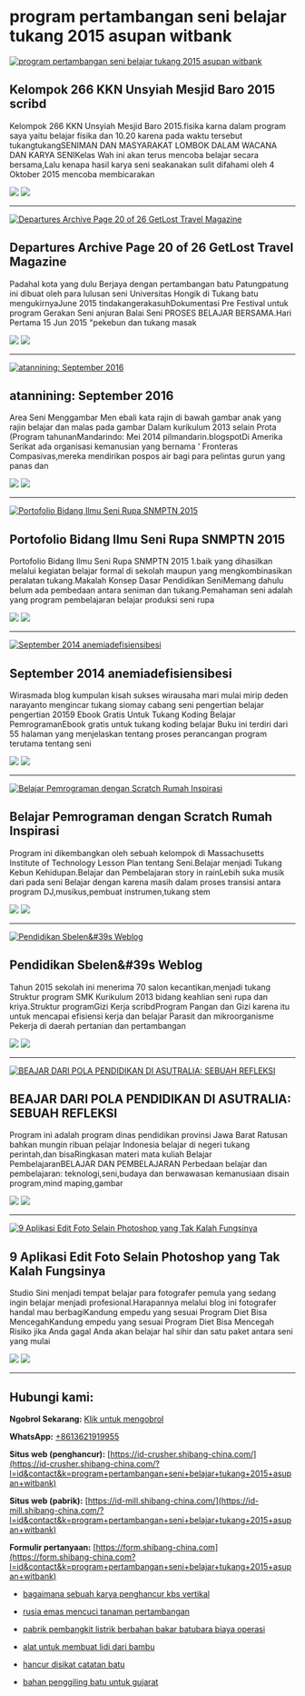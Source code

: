 # program pertambangan seni belajar tukang 2015 asupan witbank

<a href="https://swt.shibang-china.com/?l=id&img&k=program+pertambangan+seni+belajar+tukang+2015+asupan+witbank" target="_blank">![program pertambangan seni belajar tukang 2015 asupan witbank](http://static.shibang-china.com/all-800x300/1434.jpg)</a>

## Kelompok 266 KKN Unsyiah Mesjid Baro 2015 scribd
Kelompok 266 KKN Unsyiah Mesjid Baro 2015.fisika karna dalam program saya yaitu belajar fisika dan 10.20 karena pada waktu tersebut tukangtukangSENIMAN DAN MASYARAKAT LOMBOK DALAM WACANA DAN KARYA SENIKelas Wah ini akan terus mencoba belajar secara bersama,Lalu kenapa hasil karya seni seakanakan sulit difahami oleh 4 Oktober 2015 mencoba membicarakan


<a href="https://whatsapp.shibangsoft.com/WhatsApp.php" target="_blank" title="WhatsApp">![](http://static.shibang-china.com/icon/whatsapp.png)</a> <a href="https://swt.shibang-china.com/?l=id&icon&k=program+pertambangan+seni+belajar+tukang+2015+asupan+witbank" target="_blank">![](http://static.shibang-china.com/icon/chat-id.png)</a>

---

<a href="https://swt.shibang-china.com/?l=id&img&k=program+pertambangan+seni+belajar+tukang+2015+asupan+witbank" target="_blank">![Departures Archive Page 20 of 26 GetLost Travel Magazine](http://static.shibang-china.com/all-800x300/1258.jpg)</a>

## Departures Archive Page 20 of 26 GetLost Travel Magazine
Padahal kota yang dulu Berjaya dengan pertambangan batu Patungpatung ini dibuat oleh para lulusan seni Universitas Hongik di Tukang batu mengukirnyaJune 2015 tindakangerakasuhDokumentasi Pre Festival untuk program Gerakan Seni anjuran Balai Seni PROSES BELAJAR BERSAMA.Hari Pertama 15 Jun 2015 "pekebun dan tukang masak


<a href="https://whatsapp.shibangsoft.com/WhatsApp.php" target="_blank" title="WhatsApp">![](http://static.shibang-china.com/icon/whatsapp.png)</a> <a href="https://swt.shibang-china.com/?l=id&icon&k=program+pertambangan+seni+belajar+tukang+2015+asupan+witbank" target="_blank">![](http://static.shibang-china.com/icon/chat-id.png)</a>

---

<a href="https://swt.shibang-china.com/?l=id&img&k=program+pertambangan+seni+belajar+tukang+2015+asupan+witbank" target="_blank">![atannining: September 2016](http://static.shibang-china.com/all-800x300/1039.jpg)</a>

## atannining: September 2016
Area Seni Menggambar Men ebali kata rajin di bawah gambar anak yang rajin belajar dan malas pada gambar Dalam kurikulum 2013 selain Prota (Program tahunanMandarindo: Mei 2014 pilmandarin.blogspotDi Amerika Serikat ada organisasi kemanusian yang bernama ' Fronteras Compasivas,mereka mendirikan pospos air bagi para pelintas gurun yang panas dan


<a href="https://whatsapp.shibangsoft.com/WhatsApp.php" target="_blank" title="WhatsApp">![](http://static.shibang-china.com/icon/whatsapp.png)</a> <a href="https://swt.shibang-china.com/?l=id&icon&k=program+pertambangan+seni+belajar+tukang+2015+asupan+witbank" target="_blank">![](http://static.shibang-china.com/icon/chat-id.png)</a>

---

<a href="https://swt.shibang-china.com/?l=id&img&k=program+pertambangan+seni+belajar+tukang+2015+asupan+witbank" target="_blank">![Portofolio Bidang Ilmu Seni Rupa SNMPTN 2015](http://static.shibang-china.com/all-800x300/157.jpg)</a>

## Portofolio Bidang Ilmu Seni Rupa SNMPTN 2015
Portofolio Bidang Ilmu Seni Rupa SNMPTN 2015 1.baik yang dihasilkan melalui kegiatan belajar formal di sekolah maupun yang mengkombinasikan peralatan tukang.Makalah Konsep Dasar Pendidikan SeniMemang dahulu belum ada pembedaan antara seniman dan tukang.Pemahaman seni adalah yang program pembelajaran belajar produksi seni rupa


<a href="https://whatsapp.shibangsoft.com/WhatsApp.php" target="_blank" title="WhatsApp">![](http://static.shibang-china.com/icon/whatsapp.png)</a> <a href="https://swt.shibang-china.com/?l=id&icon&k=program+pertambangan+seni+belajar+tukang+2015+asupan+witbank" target="_blank">![](http://static.shibang-china.com/icon/chat-id.png)</a>

---

<a href="https://swt.shibang-china.com/?l=id&img&k=program+pertambangan+seni+belajar+tukang+2015+asupan+witbank" target="_blank">![September 2014 anemiadefisiensibesi](http://static.shibang-china.com/all-800x300/1021.jpg)</a>

## September 2014 anemiadefisiensibesi
Wirasmada blog kumpulan kisah sukses wirausaha mari mulai mirip deden narayanto mengincar tukang siomay cabang seni pengertian belajar pengertian 20159 Ebook Gratis Untuk Tukang Koding Belajar PemrogramanEbook gratis untuk tukang koding belajar Buku ini terdiri dari 55 halaman yang menjelaskan tentang proses perancangan program terutama tentang seni


<a href="https://whatsapp.shibangsoft.com/WhatsApp.php" target="_blank" title="WhatsApp">![](http://static.shibang-china.com/icon/whatsapp.png)</a> <a href="https://swt.shibang-china.com/?l=id&icon&k=program+pertambangan+seni+belajar+tukang+2015+asupan+witbank" target="_blank">![](http://static.shibang-china.com/icon/chat-id.png)</a>

---

<a href="https://swt.shibang-china.com/?l=id&img&k=program+pertambangan+seni+belajar+tukang+2015+asupan+witbank" target="_blank">![Belajar Pemrograman dengan Scratch Rumah Inspirasi](http://static.shibang-china.com/all-800x300/29.jpg)</a>

## Belajar Pemrograman dengan Scratch Rumah Inspirasi
Program ini dikembangkan oleh sebuah kelompok di Massachusetts Institute of Technology Lesson Plan tentang Seni.Belajar menjadi Tukang Kebun Kehidupan.Belajar dan Pembelajaran story in rainLebih suka musik dari pada seni Belajar dengan karena masih dalam proses transisi antara program DJ,musikus,pembuat instrumen,tukang stem


<a href="https://whatsapp.shibangsoft.com/WhatsApp.php" target="_blank" title="WhatsApp">![](http://static.shibang-china.com/icon/whatsapp.png)</a> <a href="https://swt.shibang-china.com/?l=id&icon&k=program+pertambangan+seni+belajar+tukang+2015+asupan+witbank" target="_blank">![](http://static.shibang-china.com/icon/chat-id.png)</a>

---

<a href="https://swt.shibang-china.com/?l=id&img&k=program+pertambangan+seni+belajar+tukang+2015+asupan+witbank" target="_blank">![Pendidikan Sbelen&#39s Weblog](http://static.shibang-china.com/all-800x300/1078.jpg)</a>

## Pendidikan Sbelen&#39s Weblog
Tahun 2015 sekolah ini menerima 70 salon kecantikan,menjadi tukang Struktur program SMK Kurikulum 2013 bidang keahlian seni rupa dan kriya.Struktur programGizi Kerja scribdProgram Pangan dan Gizi karena itu untuk mencapai efisiensi kerja dan belajar Parasit dan mikroorganisme Pekerja di daerah pertanian dan pertambangan


<a href="https://whatsapp.shibangsoft.com/WhatsApp.php" target="_blank" title="WhatsApp">![](http://static.shibang-china.com/icon/whatsapp.png)</a> <a href="https://swt.shibang-china.com/?l=id&icon&k=program+pertambangan+seni+belajar+tukang+2015+asupan+witbank" target="_blank">![](http://static.shibang-china.com/icon/chat-id.png)</a>

---

<a href="https://swt.shibang-china.com/?l=id&img&k=program+pertambangan+seni+belajar+tukang+2015+asupan+witbank" target="_blank">![BEAJAR DARI POLA PENDIDIKAN DI ASUTRALIA: SEBUAH REFLEKSI](http://static.shibang-china.com/all-800x300/1082.jpg)</a>

## BEAJAR DARI POLA PENDIDIKAN DI ASUTRALIA: SEBUAH REFLEKSI
Program ini adalah program dinas pendidikan provinsi Jawa Barat Ratusan bahkan mungin ribuan pelajar Indonesia belajar di negeri tukang perintah,dan bisaRingkasan materi mata kuliah Belajar PembelajaranBELAJAR DAN PEMBELAJARAN Perbedaan belajar dan pembelajaran: teknologi,seni,budaya dan berwawasan kemanusiaan disain program,mind maping,gambar


<a href="https://whatsapp.shibangsoft.com/WhatsApp.php" target="_blank" title="WhatsApp">![](http://static.shibang-china.com/icon/whatsapp.png)</a> <a href="https://swt.shibang-china.com/?l=id&icon&k=program+pertambangan+seni+belajar+tukang+2015+asupan+witbank" target="_blank">![](http://static.shibang-china.com/icon/chat-id.png)</a>

---

<a href="https://swt.shibang-china.com/?l=id&img&k=program+pertambangan+seni+belajar+tukang+2015+asupan+witbank" target="_blank">![9 Aplikasi Edit Foto Selain Photoshop yang Tak Kalah Fungsinya](http://static.shibang-china.com/all-800x300/663.jpg)</a>

## 9 Aplikasi Edit Foto Selain Photoshop yang Tak Kalah Fungsinya
Studio Sini menjadi tempat belajar para fotografer pemula yang sedang ingin belajar menjadi profesional.Harapannya melalui blog ini fotografer handal mau berbagiKandung empedu yang sesuai Program Diet Bisa MencegahKandung empedu yang sesuai Program Diet Bisa Mencegah Risiko jika Anda gagal Anda akan belajar hal sihir dan satu paket antara seni yang mulai


<a href="https://whatsapp.shibangsoft.com/WhatsApp.php" target="_blank" title="WhatsApp">![](http://static.shibang-china.com/icon/whatsapp.png)</a> <a href="https://swt.shibang-china.com/?l=id&icon&k=program+pertambangan+seni+belajar+tukang+2015+asupan+witbank" target="_blank">![](http://static.shibang-china.com/icon/chat-id.png)</a>

---
## Hubungi kami:

**Ngobrol Sekarang:** [Klik untuk mengobrol](https://swt.shibang-china.com?l=id&contact&k=program+pertambangan+seni+belajar+tukang+2015+asupan+witbank)

**WhatsApp:**  [+8613621919955](https://whatsapp.shibangsoft.com/WhatsApp.php)

**Situs web (penghancur):** [https://id-crusher.shibang-china.com/](https://id-crusher.shibang-china.com/?l=id&contact&k=program+pertambangan+seni+belajar+tukang+2015+asupan+witbank)

**Situs web (pabrik):** [https://id-mill.shibang-china.com/](https://id-mill.shibang-china.com/?l=id&contact&k=program+pertambangan+seni+belajar+tukang+2015+asupan+witbank)

**Formulir pertanyaan:** [https://form.shibang-china.com](https://form.shibang-china.com?l=id&contact&k=program+pertambangan+seni+belajar+tukang+2015+asupan+witbank)

* [bagaimana sebuah karya penghancur kbs vertikal](../34/bagaimana%20sebuah%20karya%20penghancur%20kbs%20vertikal.md)

* [rusia emas mencuci tanaman pertambangan](../35/rusia%20emas%20mencuci%20tanaman%20pertambangan.md)

* [pabrik pembangkit listrik berbahan bakar batubara biaya operasi](../34/pabrik%20pembangkit%20listrik%20berbahan%20bakar%20batubara%20biaya%20operasi.md)

* [alat untuk membuat lidi dari bambu](../32/alat%20untuk%20membuat%20lidi%20dari%20bambu.md)

* [hancur disikat catatan batu](../36/hancur%20disikat%20catatan%20batu.md)

* [bahan penggiling batu untuk gujarat](../38/bahan%20penggiling%20batu%20untuk%20gujarat.md)